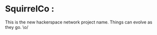 # SquirrelCo :

This is the new hackerspace network project name. Things can evolve as they go. \o/
